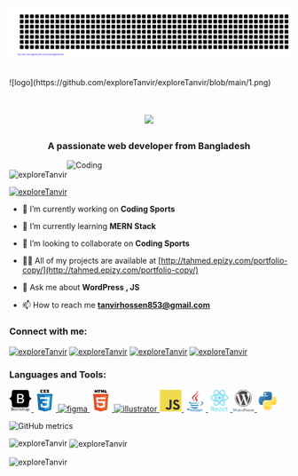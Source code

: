 <h1 align="center">
  
  ![TANVIR](gitartwork.svg)
   
</h1>
![logo](https://github.com/exploreTanvir/exploreTanvir/blob/main/1.png)

<h1 align="center">
    <img src="https://readme-typing-svg.herokuapp.com/?font=Righteous&size=35&center=true&vCenter=true&width=500&height=70&duration=4000&lines=Hi+There!+👋;+I'm+Tanvir+Hossen+Raju!;" />
</h1>
<h3 align="center">A passionate web developer from Bangladesh</h3>
<img align="right" alt="Coding" width="400" src="https://camo.githubusercontent.com/190338430fb2eca4d172a1987205c5e073b2de72db46cb4ed12cf1c2fa32041a/68747470733a2f2f6d656469612e67697068792e636f6d2f6d656469612f645765734263544c61766b5a754733354d492f67697068792e676966")

<p align="left"> <img src="https://komarev.com/ghpvc/?username=exploreTanvir&label=Profile%20views&color=0e75b6&style=flat" alt="exploreTanvir" /> </p>

<p align="left"> <a href="https://twitter.com/exploreTanvir" target="blank"><img src="https://img.shields.io/twitter/follow/exploreTanvir?logo=twitter&style=for-the-badge" alt="exploreTanvir" /></a> </p>


- 🔭 I’m currently working on **Coding Sports**

- 🌱 I’m currently learning **MERN Stack**

- 👯 I’m looking to collaborate on **Coding Sports**

- 👨‍💻 All of my projects are available at [http://tahmed.epizy.com/portfolio-copy/](http://tahmed.epizy.com/portfolio-copy/)

- 💬 Ask me about **WordPress , JS**

- 📫 How to reach me **tanvirhossen853@gmail.com**

<h3 align="left">Connect with me:</h3>
<p align="left">
<a href="https://twitter.com/exploreTanvir" target="blank"><img align="center" src="https://raw.githubusercontent.com/rahuldkjain/github-profile-readme-generator/master/src/images/icons/Social/twitter.svg" alt="exploreTanvir" height="30" width="40" /></a>
<a href="https://linkedin.com/in/exploreTanvir" target="blank"><img align="center" src="https://raw.githubusercontent.com/rahuldkjain/github-profile-readme-generator/master/src/images/icons/Social/linked-in-alt.svg" alt="exploreTanvir" height="30" width="40" /></a>
<a href="https://fb.com/exploreTanvir" target="blank"><img align="center" src="https://raw.githubusercontent.com/rahuldkjain/github-profile-readme-generator/master/src/images/icons/Social/facebook.svg" alt="exploreTanvir" height="30" width="40" /></a>
<a href="https://instagram.com/xploreTanvir" target="blank"><img align="center" src="https://raw.githubusercontent.com/rahuldkjain/github-profile-readme-generator/master/src/images/icons/Social/instagram.svg" alt="exploreTanvir" height="30" width="40" /></a>
</p>

<h3 align="left">Languages and Tools:</h3>
<p align="left"> <a href="https://getbootstrap.com" target="_blank" rel="noreferrer"> <img src="https://raw.githubusercontent.com/devicons/devicon/master/icons/bootstrap/bootstrap-plain-wordmark.svg" alt="bootstrap" width="40" height="40"/> </a> <a href="https://www.w3schools.com/css/" target="_blank" rel="noreferrer"> <img src="https://raw.githubusercontent.com/devicons/devicon/master/icons/css3/css3-original-wordmark.svg" alt="css3" width="40" height="40"/> </a> <a href="https://www.figma.com/" target="_blank" rel="noreferrer"> <img src="https://www.vectorlogo.zone/logos/figma/figma-icon.svg" alt="figma" width="40" height="40"/> </a> <a href="https://www.w3.org/html/" target="_blank" rel="noreferrer"> <img src="https://raw.githubusercontent.com/devicons/devicon/master/icons/html5/html5-original-wordmark.svg" alt="html5" width="40" height="40"/> </a> <a href="https://www.adobe.com/in/products/illustrator.html" target="_blank" rel="noreferrer"> <img src="https://www.vectorlogo.zone/logos/adobe_illustrator/adobe_illustrator-icon.svg" alt="illustrator" width="40" height="40"/> </a>  </a> <a href="https://developer.mozilla.org/en-US/docs/Web/JavaScript" target="_blank" rel="noreferrer"> <img src="https://raw.githubusercontent.com/devicons/devicon/master/icons/javascript/javascript-original.svg" alt="javascript" width="40" height="40"/> </a>
<a href="https://www.java.com" target="_blank" rel="noreferrer"> <img src="https://raw.githubusercontent.com/devicons/devicon/master/icons/java/java-original.svg" alt="java" width="40" height="40"/> </a> <a href="https://reactjs.org/" target="_blank" rel="noreferrer"> <img src="https://raw.githubusercontent.com/devicons/devicon/master/icons/react/react-original-wordmark.svg" alt="react" width="40" height="40"/> </a>
<a href="#" target="_blank" rel="noreferrer"> <img src="https://raw.githubusercontent.com/devicons/devicon/master/icons/wordpress/wordpress-original.svg" alt="wordpress" width="40" height="40"/> </a><a href="https://www.python.org" target="_blank" rel="noreferrer"> <img src="https://raw.githubusercontent.com/devicons/devicon/master/icons/python/python-original.svg" alt="python" width="40" height="40"/> </a> </p>

![GitHub metrics](https://metrics.lecoq.io/exploreTanvir)

<p><img align="left" src="https://github-readme-stats.vercel.app/api/top-langs?username=exploreTanvir&show_icons=true&locale=en&layout=compact" alt="exploreTanvir" /></p>

<p>&nbsp;<img align="center" src="https://github-readme-stats.vercel.app/api?username=exploreTanvir&show_icons=true&locale=en" alt="exploreTanvir" /></p>

<p><img align="center" src="https://github-readme-streak-stats.herokuapp.com/?user=exploreTanvir&" alt="exploreTanvir" /></p>
